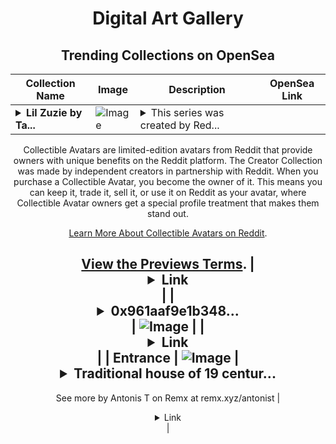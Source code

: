 <div align="center">

# Digital Art Gallery

## Trending Collections on OpenSea

| Collection Name                       | Image                                                                                     | Description                       | OpenSea Link                                                                                          |
|---------------------------------------|-------------------------------------------------------------------------------------------|-----------------------------------|--------------------------------------------------------------------------------------------------------|
| **<details><summary>Lil Zuzie by Ta...</summary>Lil Zuzie by Taxerus x Reddit Collectible Avatars</details>** | ![Image](https://i.seadn.io/s/raw/files/d37cb39274ef6f19bfc5f50c1eeeb419.png?w=500&auto=format?w=200&auto=format) | <details><summary>This series was created by Red...</summary>This series was created by Reddit user Taxerus as a part of the Collectible Avatars Creator Program. You can [check out the creator's profile on Reddit](https://www.reddit.com/user/Taxerus/).

Collectible Avatars are limited-edition avatars from Reddit that provide owners with unique benefits on the Reddit platform. The Creator Collection was made by independent creators in partnership with Reddit. When you purchase a Collectible Avatar, you become the owner of it. This means you can keep it, trade it, sell it, or use it on Reddit as your avatar, where Collectible Avatar owners get a special profile treatment that makes them stand out.

[Learn More About Collectible Avatars on Reddit](https://reddithelp.com/hc/en-us/articles/6213835889044).

[View the Previews Terms](https://www.redditinc.com/policies/previews-terms).</details> | <details><summary>Link</summary>[Lil Zuzie by Taxerus x Reddit Collectible Avatars](https://opensea.io/collection/lil-zuzie-by-taxerus-x-reddit-collectible-avatars)</details> |
| **<details><summary>0x961aaf9e1b348...</summary>0x961aaf9e1b348100f7ebe4d14ed33df4a9324838</details>** | ![Image](https://i.seadn.io/s/raw/files/c8e6ad0d2575efe85cfc0b8a2052a1fd.gif?w=500&auto=format?w=200&auto=format) |  | <details><summary>Link</summary>[0x961aaf9e1b348100f7ebe4d14ed33df4a9324838](https://opensea.io/collection/0x961aaf9e1b348100f7ebe4d14ed33df4a9324838)</details> |
| **Entrance** | ![Image](https://i.seadn.io/s/raw/files/7f1e4dcf0032811a1b79afea5e42ef5a.jpg?w=500&auto=format?w=200&auto=format) | <details><summary>Traditional house of 19 centur...</summary>Traditional house of 19 century.
Camera Canon 450D.
Island Ikaria - Greece / 2014
--
See more by Antonis T on Remx at remx.xyz/antonist</details> | <details><summary>Link</summary>[Entrance](https://opensea.io/collection/entrance-18)</details> |

</div>